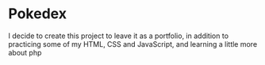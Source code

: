 # Pokedex
I decide to create this project to leave it as a portfolio, in addition to practicing some of my HTML, CSS and JavaScript, and learning a little  more about php
